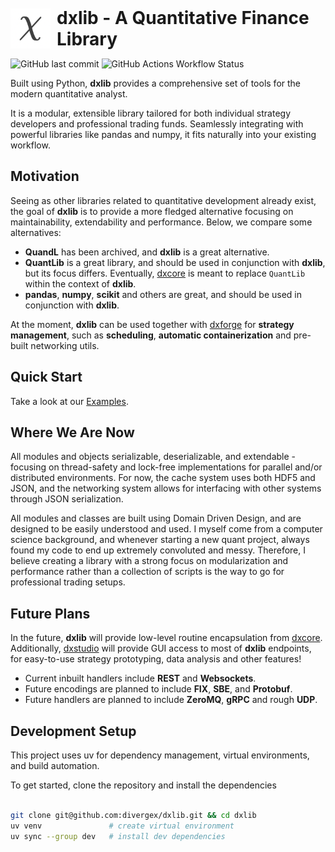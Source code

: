 <div style="margin-top: 16px; display: flex; align-items: center;">
    <img 
        src="https://github.com/divergex/dxlib/raw/main/logo.png" 
        alt="dxlib logo, showing the Chi distribution symbol" 
        width="64" 
        style="margin-right: 10px;" 
    />
    <h1 style="margin: 0;">dxlib - A Quantitative Finance Library</h1>
</div>

![GitHub last commit](https://img.shields.io/github/last-commit/divergex/dxlib) ![GitHub Actions Workflow Status](https://img.shields.io/github/actions/workflow/status/divergex/dxlib/python-publish.yml)


Built using Python, **dxlib** provides a comprehensive set of tools for the modern quantitative analyst.

It is a modular, extensible library tailored for both individual strategy developers and professional trading funds. 
Seamlessly integrating with powerful libraries like pandas and numpy, it fits naturally into your existing workflow.

## Motivation

Seeing as other libraries related to quantitative development already exist,
the goal of **dxlib** is to provide a more fledged alternative focusing on maintainability,
extendability and performance. Below, we compare some alternatives:

- **QuandL** has been archived, and **dxlib** is a great alternative.
- **QuantLib** is a great library, and should be used in conjunction with **dxlib**, but its focus differs.
  Eventually, [dxcore](https://github.com/divergex/dxcore/) is meant to replace `QuantLib` within the context of **dxlib**.
- **pandas**, **numpy**, **scikit** and others are great, and should be used in conjunction with **dxlib**.

At the moment, **dxlib** can be used together with [dxforge](https://github.com/divergex/dxforge/)
for **strategy management**, such as **scheduling**, **automatic containerization** and pre-built networking utils.


## Quick Start

Take a look at our [Examples](examples).

## Where We Are Now

All modules and objects serializable, deserializable, and extendable - 
focusing on thread-safety and lock-free implementations for parallel and/or distributed environments.
For now, the cache system uses both HDF5 and JSON, 
and the networking system allows for interfacing with other systems through JSON serialization.

All modules and classes are built using Domain Driven Design, and are designed to be easily understood and used.
I myself come from a computer science background,
and whenever starting a new quant project, always found my code to end up extremely convoluted and messy.
Therefore, I believe creating a library with a strong focus on modularization and performance rather 
than a collection of scripts is the way to go for professional trading setups.

## Future Plans

In the future, **dxlib** will provide low-level routine encapsulation from [dxcore](https://github.com/divergex/dxcore/).
Additionally, [dxstudio](https://github.com/divergex/dxstudio/) will provide GUI access to most of **dxlib** endpoints,
for easy-to-use strategy prototyping, data analysis and other features!

- Current inbuilt handlers include **REST** and **Websockets**.
- Future encodings are planned to include **FIX**, **SBE**, and **Protobuf**.
- Future handlers are planned to include **ZeroMQ**, **gRPC** and rough **UDP**.


## Development Setup

This project uses uv for dependency management, virtual environments, and build automation.

To get started, clone the repository and install the dependencies

```bash

git clone git@github.com:divergex/dxlib.git && cd dxlib
uv venv               # create virtual environment
uv sync --group dev   # install dev dependencies
```
